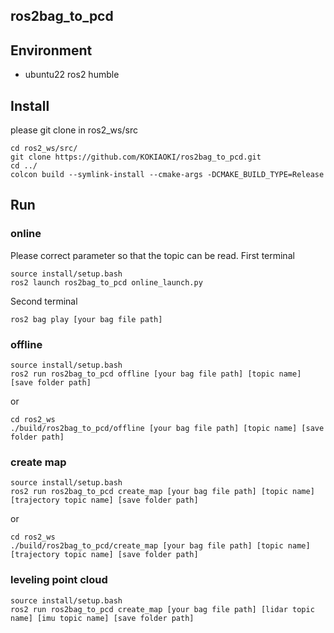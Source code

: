 ## ros2bag_to_pcd

## Environment
- ubuntu22 ros2 humble

## Install
please git clone in ros2_ws/src
```
cd ros2_ws/src/
git clone https://github.com/KOKIAOKI/ros2bag_to_pcd.git
cd ../
colcon build --symlink-install --cmake-args -DCMAKE_BUILD_TYPE=Release
```

## Run
### online
Please correct parameter so that the topic can be read.
First terminal
```
source install/setup.bash
ros2 launch ros2bag_to_pcd online_launch.py
```
Second terminal
```
ros2 bag play [your bag file path]
```

### offline
```
source install/setup.bash
ros2 run ros2bag_to_pcd offline [your bag file path] [topic name] [save folder path]
```

or
```
cd ros2_ws
./build/ros2bag_to_pcd/offline [your bag file path] [topic name] [save folder path]
```

### create map
```
source install/setup.bash
ros2 run ros2bag_to_pcd create_map [your bag file path] [topic name] [trajectory topic name] [save folder path]
```

or
```
cd ros2_ws
./build/ros2bag_to_pcd/create_map [your bag file path] [topic name] [trajectory topic name] [save folder path]
```

### leveling point cloud
```
source install/setup.bash
ros2 run ros2bag_to_pcd create_map [your bag file path] [lidar topic name] [imu topic name] [save folder path]
```